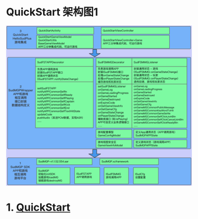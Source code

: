 # QuickStart 架构图1
![QuickStartArch.png](QuickStart/doc/QuickStartArch.png)

# 1. [QuickStart](QuickStart/README.md)
